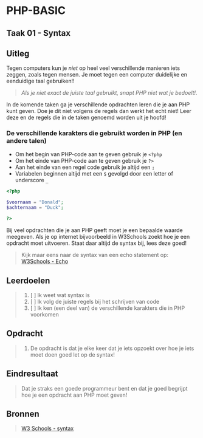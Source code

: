# PHP-BASIC

## Taak 01 - Syntax

## Uitleg

Tegen computers kun je _niet_ op heel veel verschillende manieren iets zeggen, zoals tegen mensen. Je moet tegen een computer duidelijke en eenduidige taal gebruiken!!

> _Als je niet exact de juiste taal gebruikt, snapt PHP niet wat je bedoelt!._

In de komende taken ga je verschillende opdrachten leren die je aan PHP kunt geven. Doe je dit niet volgens de regels dan werkt het echt niet! Leer deze en de regels die in de taken genoemd worden uit je hoofd!

### De verschillende karakters die gebruikt worden in PHP (en andere talen)

- Om het begin van PHP-code aan te geven gebruik je `<?php`
- Om het einde van PHP-code aan te geven gebruik je `?>`
- Aan het einde van een regel code gebruik je altijd een `;`
- Variabelen beginnen altijd met een `$` gevolgd door een letter of underscore `_`

```php
<?php

$voornaam = "Donald";
$achternaam = "Duck";

?>
```

Bij veel opdrachten die je aan PHP geeft moet je een bepaalde waarde meegeven. Als je op internet bijvoorbeeld in W3Schools zoekt hoe je een opdracht moet uitvoeren. Staat daar altijd de syntax bij, lees deze goed!

> Kijk maar eens naar de syntax van een echo statement op: [W3Schools - Echo](https://www.w3schools.com/php/func_string_echo.asp)

## Leerdoelen

> 1. [ ] Ik weet wat syntax is
> 2. [ ] Ik volg de juiste regels bij het schrijven van code
> 3. [ ] Ik ken (een deel van) de verschillende karakters die in PHP voorkomen

## Opdracht

> 1. De opdracht is dat je elke keer dat je iets opzoekt over hoe je iets moet doen goed let op de syntax!

## Eindresultaat

> Dat je straks een goede programmeur bent en dat je goed begrijpt hoe je een opdracht aan PHP moet geven!

## Bronnen

> [W3 Schools - syntax](https://www.w3schools.com/PHP/php_syntax.asp)

<!--- ------------ DIT COMMENTAAR LATEN STAAN AUB ------------
------------------ ------------------------------ ------------
------------------ eagle ref:94453368
------------------ ------------------------------ ------------
------------------ DIT COMMENTAAR LATEN STAAN AUB -------- -->
